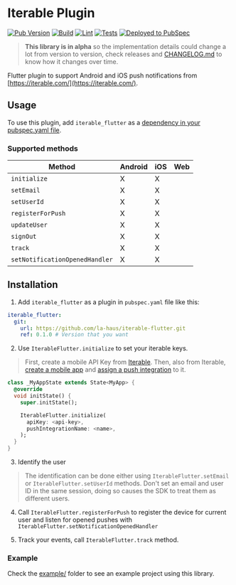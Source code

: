 # Iterable Plugin
[![Pub Version](https://img.shields.io/pub/v/iterable_flutter)](https://pub.dev/packages/iterable_flutter)
[![Build](https://github.com/la-haus/iterable-flutter/actions/workflows/build.yml/badge.svg)](https://github.com/la-haus/iterable-flutter/actions/workflows/build.yml)
[![Lint](https://github.com/la-haus/iterable-flutter/actions/workflows/lint.yml/badge.svg)](https://github.com/la-haus/iterable-flutter/actions/workflows/lint.yml)
[![Tests](https://github.com/la-haus/iterable-flutter/actions/workflows/test.yml/badge.svg)](https://github.com/la-haus/iterable-flutter/actions/workflows/test.yml)
[![Deployed to PubSpec](https://github.com/la-haus/iterable-flutter/actions/workflows/deploy_pubspec.yml/badge.svg)](https://github.com/la-haus/iterable-flutter/actions/workflows/deploy_pubspec.yml)

> **This library is in alpha** so the implementation details could change a lot from version to version, 
> check releases and [CHANGELOG.md](CHANGELOG.md) to know how it changes over time.

Flutter plugin to support Android and iOS push notifications from [https://iterable.com/](https://iterable.com/).

## Usage
To use this plugin, add `iterable_flutter` as a [dependency in your pubspec.yaml file](https://flutter.io/platform-plugins/).

### Supported methods
| Method | Android | iOS | Web |
|---|---|---|---|
| `initialize` | X | X | |
| `setEmail` | X | X | |
| `setUserId` | X | X | |
| `registerForPush` | X | X | |
| `updateUser` | X | X | |
| `signOut` | X | X | |
| `track` | X | X | |
| `setNotificationOpenedHandler` | X | X | |

## Installation
1. Add `iterable_flutter` as a plugin in `pubspec.yaml` file like this:
```yaml
iterable_flutter:
  git:
    url: https://github.com/la-haus/iterable-flutter.git
    ref: 0.1.0 # Version that you want
```

2. Use `IterableFlutter.initialize` to set your iterable keys.
> First, create a mobile API Key from [Iterable](https://support.iterable.com/hc/en-us/articles/360043464871#creating-api-keys). 
> Then, also from Iterable, [create a mobile app](https://support.iterable.com/hc/en-us/articles/115000331943#_2-create-a-mobile-app-in-iterable) and [assign a push integration](https://support.iterable.com/hc/en-us/articles/115000331943#_3-assign-a-push-integration-to-the-mobile-app)
to it.
```dart
class _MyAppState extends State<MyApp> {
  @override
  void initState() {
    super.initState();

    IterableFlutter.initialize(
      apiKey: <api-key>,
      pushIntegrationName: <name>,
    );
  }
}
```

3. Identify the user
> The identification can be done either using `IterableFlutter.setEmail` or `IterableFlutter.setUserId` methods. 
> Don't set an email and user ID in the same session, doing so causes the SDK to treat them as different users.

4. Call `IterableFlutter.registerForPush` to register the device for current user and listen for opened pushes with `IterableFlutter.setNotificationOpenedHandler`

5. Track your events, call `IterableFlutter.track` method.

### Example
Check the [example/](example/) folder to see an example project using this library.
